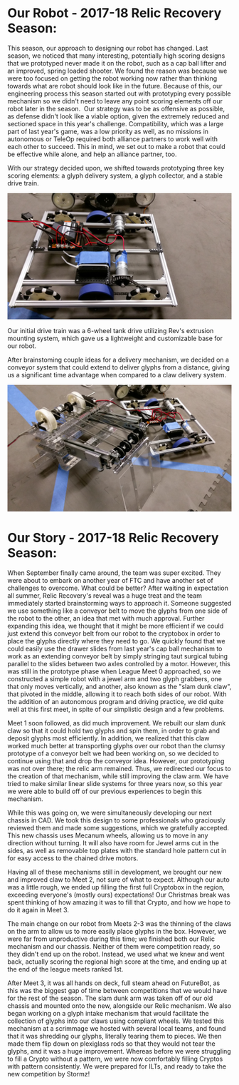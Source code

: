 # Our Robot - 2017-18 Relic Recovery Season:

This season, our approach to designing our robot has changed. Last season, we noticed that many interesting, potentially high scoring designs that we prototyped never made it on the robot, such as a cap ball lifter and an improved, spring loaded shooter. We found the reason was because we were too focused on getting the robot working now rather than thinking towards what are robot should look like in the future. Because of this, our engineering process this season started out with prototyping every possible mechanism so we didn't need to leave any point scoring elements off our robot later in the season.  Our strategy was to be as offensive as possible, as defense didn't look like a viable option, given the extremely reduced and sectioned space in this year's challenge. Compatibility, which was a large part of last year's game, was a low priority as well, as no missions in autonomous or TeleOp required both alliance partners to work well with each other to succeed. This in mind, we set out to make a robot that could be effective while alone, and help an alliance partner, too.

With our strategy decided upon, we shifted towards prototyping three key scoring elements: a glyph delivery system, a glyph collector, and a stable drive train.

![](src/components/season/season-assets/chassis1.jpg)

Our initial drive train was a 6-wheel tank drive utilizing Rev's extrusion mounting system, which gave us a lightweight and customizable base for our robot.

After brainstoming couple ideas for a delivery mechanism, we decided on a conveyor system that could extend to deliver glyphs from a distance, giving us a significant time advantage when compared to a claw delivery system.

![](src/components/season/season-assets/conveyor1.jpg)


# Our Story - 2017-18 Relic Recovery Season:

When September finally came around, the team was super excited. They were about to embark on another year of FTC and have another set of challenges to overcome. What could be better? After waiting in expectation all summer, Relic Recovery's reveal was a huge treat and the team immediately started brainstorming ways to approach it. Someone suggested we use something like a conveyor belt to move the glyphs from one side of the robot to the other, an idea that met with much approval. Further expanding this idea, we thought that it might be more efficient if we could just extend this conveyor belt from our robot to the cryptobox in order to place the glyphs directly where they need to go. We quickly found that we could easily use the drawer slides from last year's cap ball mechanism to work as an extending conveyor belt by simply stringing taut surgical tubing parallel to the slides between two axles controlled by a motor. However, this was still in the prototype phase when League Meet 0 approached, so we constructed a simple robot with a jewel arm and two glyph grabbers, one that only moves vertically, and another, also known as the "slam dunk claw", that pivoted in the middle, allowing it to reach both sides of our robot. With the addition of an autonomous program and driving practice, we did quite well at this first meet, in spite of our simplistic design and a few problems.

Meet 1 soon followed, as did much improvement. We rebuilt our slam dunk claw so that it could hold two glyphs and spin them, in order to grab and deposit glyphs most efficiently. In addition, we realized that this claw worked much better at transporting glyphs over our robot than the clumsy prototype of a conveyor belt we had been working on, so we decided to continue using that and drop the conveyor idea. However, our prototyping was not over there; the relic arm remained. Thus, we redirected our focus to the creation of that mechanism, while still improving the claw arm. We have tried to make similar linear slide systems for three years now, so this year we were able to build off of our previous experiences to begin this mechanism.

While this was going on, we were simultaneously developing our next chassis in CAD. We took this design to some professionals who graciously reviewed them and made some suggestions, which we gratefully accepted. This new chassis uses Mecanum wheels, allowing us to move in any direction without turning. It will also have room for Jewel arms cut in the sides, as well as removable top plates with the standard hole pattern cut in for easy access to the chained drive motors.

Having all of these mechanisms still in development, we brought our new and improved claw to Meet 2, not sure of what to expect. Although our auto was a little rough, we ended up filling the first full Cryptobox in the region, exceeding everyone's (mostly ours) expectations! Our Christmas break was spent thinking of how amazing it was to fill that Crypto, and how we hope to do it again in Meet 3.

The main change on our robot from Meets 2-3 was the thinning of the claws on the arm to allow us to more easily place glyphs in the box. However, we were far from unproductive during this time; we finished both our Relic mechanism and our chassis. Neither of them were competition ready, so they didn't end up on the robot. Instead, we used what we knew and went back, actually scoring the regional high score at the time, and ending up at the end of the league meets ranked 1st.

After Meet 3, it was all hands on deck, full steam ahead on FutureBot, as this was the biggest gap of time between competitions that we would have for the rest of the season. The slam dunk arm was taken off of our old chassis and mounted onto the new, alongside our Relic mechanism. We also began working on a glyph intake mechanism that would facilitate the collection of glyphs into our claws using compliant wheels. We tested this mechanism at a scrimmage we hosted with several local teams, and found that it was shredding our glyphs, literally tearing them to pieces. We then made them flip down on plexiglass rods so that they would not tear the glyphs, and it was a huge improvement. Whereas before we were struggling to fill a Crypto without a pattern, we were now comfortably filling Cryptos with pattern consistently. We were prepared for ILTs, and ready to take the new competition by Stormz!

